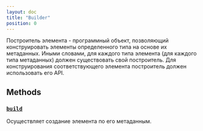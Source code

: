 ```yaml
---
layout: doc
title: "Builder"
position: 0
---
```


Построитель элемента - программный объект, позволяющий конструировать элементы определенного типа на
основе их метаданных. Иными словами, для каждого типа элемента (для каждого типа метаданных) должен
существовать свой построитель. Для конструирования соответствующего элемента построитель должен
использовать его API.

## Methods

### [`build`](#)

Осуществляет создание элемента по его метаданным.
